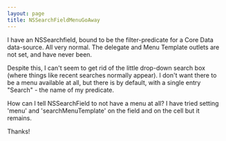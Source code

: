 ```yaml
---
layout: page
title: NSSearchFieldMenuGoAway
---
```




I have an NSSearchfield, bound to be the filter-predicate for a Core Data data-source. All very normal. The delegate and Menu Template outlets are not set, and have never been.

Despite this, I can't seem to get rid of the little drop-down search box (where things like recent searches normally appear). I don't want there to be a menu available at all, but there is by default, with a single entry "Search" - the name of my predicate.

How can I tell NSSearchField to not have a menu at all? I have tried setting 'menu' and 'searchMenuTemplate' on the field and on the cell but it remains.

Thanks!

